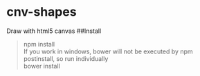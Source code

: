 # cnv-shapes
Draw with html5 canvas
##Install
> npm install  
If you work in windows, bower will not be executed by npm postinstall, so run individually  
> bower install